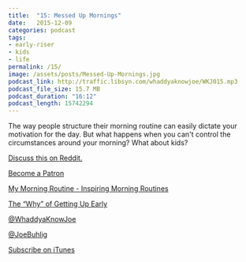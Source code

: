 ```yaml
---
title:  "15: Messed Up Mornings"
date:   2015-12-09
categories: podcast
tags:
- early-riser
- kids
- life
permalink: /15/
image: /assets/posts/Messed-Up-Mornings.jpg
podcast_link: http://traffic.libsyn.com/whaddyaknowjoe/WKJ015.mp3
podcast_file_size: 15.7 MB
podcast_duration: "16:12"
podcast_length: 15742294
---
```


The way people structure their morning routine can easily dictate your motivation for the day. But what happens when you can't control the circumstances around your morning? What about kids?
<!--more-->

[Discuss this on Reddit.](https://www.reddit.com/r/joebuhlig/comments/3w3a1h/15_messed_up_mornings/)

[Become a Patron](http://joebuhlig.com/patron/)

[My Morning Routine - Inspiring Morning Routines](http://mymorningroutine.com/)

[The “Why” of Getting Up Early](http://joebuhlig.com/why-getting-up-early/)

[@WhaddyaKnowJoe](https://twitter.com/whaddyaknowjoe)

[@JoeBuhlig](https://twitter.com/JoeBuhlig)

[Subscribe on iTunes](https://itunes.apple.com/us/podcast/whaddya-know-joe/id1035426948)